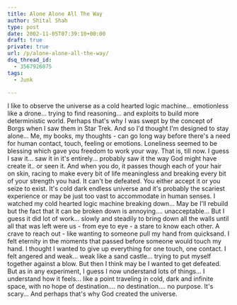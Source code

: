 ```yaml
---
title: Alone Alone All The Way
author: Shital Shah
type: post
date: 2002-11-05T07:39:10+00:00
draft: true
private: true
url: /p/alone-alone-all-the-way/
dsq_thread_id:
  - 3567926075
tags:
  - Junk

---
```

I like to observe the universe as a cold hearted logic machine... emotionless like a drone... trying to find reasoning... and exploits to build more deterministic world. Perhaps that's why I was swept by the concept of Borgs when I saw them in Star Trek. And so I'd thought I'm designed to stay alone... Me, my books, my thoughts - can go long way before there's a need for human contact, touch, feeling or emotions. Loneliness seemed to be blessing which gave you freedom to work your way. That is, till now. I guess I saw it... saw it in it's entirely... probably saw it the way God might have create it.. or seen it. And when you do, it passes though each of your hair on skin, racing to make every bit of life meaningless and breaking every bit of your strength you had. It can't be defeated. You either accept it or you seize to exist. It's cold dark endless universe and it's probably the scariest experience or may be just too vast to accommodate in human senses. I watched my cold hearted logic machine breaking down... May be I'll rebuild but the fact that it can be broken down is annoying.... unacceptable... But I guess it did lot of work... slowly and steadily to bring down all the walls until all that was left were us - from eye to eye - a stare to know each other. A crave to reach out - like wanting to someone pull my hand from quicksand. I felt eternity in the moments that passed before someone would touch my hand. I thought I wanted to give up everything for one touch, one contact. I felt angered and weak... weak like a sand castle... trying to put myself together against a blow. But then I think may be I wanted to get defeated. But as in any experiment, I guess I now understand lots of things... I understand how it feels... like a point traveling in cold, dark and infinite space, with no hope of destination.... no destination.... no purpose. It's scary... And perhaps that's why God created the universe.